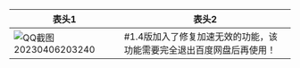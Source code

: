 <div align="justify">

| 表头1  | 表头2|
| ---------- | -----------|
| ![QQ截图20230406203240](https://user-images.githubusercontent.com/24271838/230379658-d7846102-fac1-447f-b070-07c1c5027615.png)   | #1.4版加入了修复加速无效的功能，该功能需要完全退出百度网盘后再使用！   |
  
</div>
